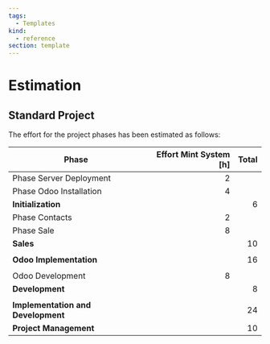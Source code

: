 ```yaml
---
tags:
  - Templates
kind:
  - reference
section: template
---
```

# Estimation

## Standard Project

The effort for the project phases has been estimated as follows:

| Phase                              | Effort Mint System [h] | Total |
| ---------------------------------- | ---------------------: | ----: |
| Phase Server Deployment            |                      2 |       |
| Phase Odoo Installation            |                      4 |       |
| **Initialization**                 |                        |     6 |
| Phase Contacts                     |                      2 |       |
| Phase Sale                         |                      8 |       |
| **Sales**                          |                        |    10 |
|                                    |                        |       |
| **Odoo Implementation**            |                        |    16 |
|                                    |                        |       |
| Odoo Development                   |                      8 |       |
| **Development**                    |                        |     8 |
|                                    |                        |       |
| **Implementation and Development** |                        |    24 |
| **Project Management**             |                        |    10 |
